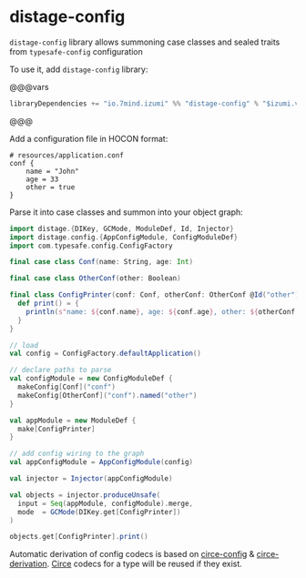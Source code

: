 distage-config
================

`distage-config` library allows summoning case classes and sealed traits from `typesafe-config` configuration

To use it, add `distage-config` library:

@@@vars

```scala
libraryDependencies += "io.7mind.izumi" %% "distage-config" % "$izumi.version$"
```

@@@

Add a configuration file in HOCON format:

```hocon
# resources/application.conf
conf {
    name = "John"
    age = 33
    other = true
}
```

Parse it into case classes and summon into your object graph:

```scala mdoc:reset-object:to-string
import distage.{DIKey, GCMode, ModuleDef, Id, Injector}
import distage.config.{AppConfigModule, ConfigModuleDef}
import com.typesafe.config.ConfigFactory

final case class Conf(name: String, age: Int)

final case class OtherConf(other: Boolean)

final class ConfigPrinter(conf: Conf, otherConf: OtherConf @Id("other")) {
  def print() = {
    println(s"name: ${conf.name}, age: ${conf.age}, other: ${otherConf.other}")
  }
}

// load
val config = ConfigFactory.defaultApplication()

// declare paths to parse
val configModule = new ConfigModuleDef {
  makeConfig[Conf]("conf")
  makeConfig[OtherConf]("conf").named("other")
}

val appModule = new ModuleDef {
  make[ConfigPrinter]
}

// add config wiring to the graph
val appConfigModule = AppConfigModule(config)

val injector = Injector(appConfigModule)

val objects = injector.produceUnsafe(
  input = Seq(appModule, configModule).merge,
  mode  = GCMode(DIKey.get[ConfigPrinter])
)

objects.get[ConfigPrinter].print()
```

Automatic derivation of config codecs is based on [circe-config](https://github.com/circe/circe-config) & [circe-derivation](https://github.com/circe/circe-derivation). 
[Circe](https://github.com/circe/circe) codecs for a type will be reused if they exist.
